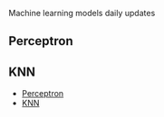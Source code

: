Machine learning models daily updates
## Perceptron
## KNN
- [Perceptron](https://github.com/lighteningzhang/Statistical-Learning-Method/tree/master/Perceptron)
- [KNN](https://github.com/lighteningzhang/Statistical-Learning-Method/tree/master/KNN)